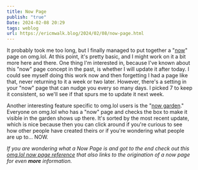 ```yaml
---
title: Now Page
publish: "true"
Date: 2024-02-08 20:29
tags: weblog
url: https://ericmwalk.blog/2024/02/08/now-page.html
---
```


It probably took me too long, but I finally managed to put together a "[now](https://ericmwalk.omg.lol/now)" page on omg.lol. At this point, it's pretty basic, and I might work on it a bit more here and there. One thing I'm interested in, because I've known about this "now" page concept in the past, is whether I will update it after today. I could see myself doing this work now and then forgetting I had a page like that, never returning to it a week or two later. However, there's a setting in your "now" page that can nudge you every so many days. I picked 7 to keep it consistent, so we'll see if that spurs me to update it next week.

Another interesting feature specific to omg.lol users is the "[now garden](https://now.garden)." Everyone on omg.lol who has a "now" page and checks the box to make it visible in the garden shows up there. It's sorted by the most recent update, which is nice because then you can click around if you're curious to see how other people have created theirs or if you're wondering what people are up to... NOW.

*If you are wondering what a Now Page is and got to the end check out this [omg.lol now page reference](https://home.omg.lol/info/now) that also links to the origination of a now page for even **more** information.*
